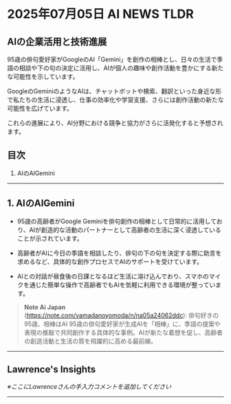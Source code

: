 # 2025年07月05日 AI NEWS TLDR

## AIの企業活用と技術進展

95歳の俳句愛好家がGoogleのAI「Gemini」を創作の相棒とし、日々の生活で季語の相談や下の句の決定に活用し、AIが個人の趣味や創作活動を豊かにする新たな可能性を示しています。

GoogleのGeminiのようなAIは、チャットボットや検索、翻訳といった身近な形で私たちの生活に浸透し、仕事の効率化や学習支援、さらには創作活動の新たな可能性を広げています。

これらの進展により、AI分野における競争と協力がさらに活発化すると予想されます。

## 目次

1. AIのAIGemini

---

## 1. AIのAIGemini

- 95歳の高齢者がGoogle Geminiを俳句創作の相棒として日常的に活用しており、AIが創造的な活動のパートナーとして高齢者の生活に深く浸透していることが示されています。

- 高齢者がAIに今日の季語を相談したり、俳句の下の句を決定する際に助言を求めるなど、具体的な創作プロセスでAIのサポートを受けています。

- AIとの対話が昼食後の日課となるほど生活に溶け込んでおり、スマホのマイクを通じた簡単な操作で高齢者でもAIを気軽に利用できる環境が整っています。

> **Note Ai Japan** (https://note.com/yamadanoyomoda/n/na05a24062ddc): 俳句好きの95歳、相棒はAI
> 95歳の俳句愛好家が生成AIを「相棒」に、季語の提案や表現の推敲で共同創作する具体的な事例。AIが新たな着想を促し、高齢者の創造活動と生活の質を飛躍的に高める最前線。

---

## Lawrence's Insights

*※ここにLawrenceさんの手入力コメントを追加してください*

---
